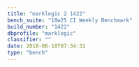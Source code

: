 ```yaml
---
title: "marklogic 2 1422"
bench_suite: "18w25 CI Weekly Benchmark"
build_number: "1422"
dbprofile: "marklogic"
classifier: ""
date: 2018-06-18T07:34:31
type: "bench"
---
```

